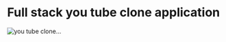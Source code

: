 # Full stack you tube clone application

<img src="https://res.cloudinary.com/chuksmbanaso/image/upload/v1662302556/media/Screenshot_233_xei9a2.png" title="you tube clone" alt="you tube clone">...
